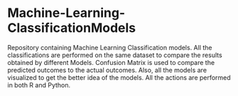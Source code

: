 # Machine-Learning-ClassificationModels

Repository containing Machine Learning Classification models. All the classifications are performed on the same dataset to compare the results obtained by different Models. Confusion Matrix is used to compare the predicted outcomes to the actual outcomes. Also, all the models are visualized to get the better idea of the models. All the actions are performed in both R and Python.
